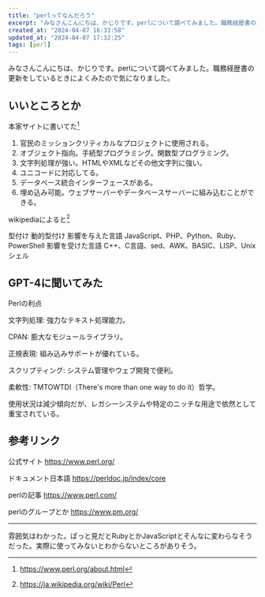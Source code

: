```yaml
---
title: "perlってなんだろう"
excerpt: "みなさんこんにちは、かじりです。perlについて調べてみました。職務経歴書の更新をしているときによくみたので気になりました。"
created_at: "2024-04-07 16:33:58"
updated_at: "2024-04-07 17:32:25"
tags: [perl]
---
```


みなさんこんにちは、かじりです。perlについて調べてみました。職務経歴書の更新をしているときによくみたので気になりました。

## いいところとか

本家サイトに書いてた[^perl-features]

[^perl-features]: https://www.perl.org/about.html

1. 官民のミッションクリティカルなプロジェクトに使用される。
2. オブジェクト指向。手続型プログラミング。関数型プログラミング。
3. 文字列処理が強い。HTMLやXMLなどその他文字列に強い。
4. ユニコードに対応してる。
5. データベース統合インターフェースがある。
6. 埋め込み可能。ウェブサーバーやデータベースサーバーに組み込むことができる。

wikipediaによると[^wikipedia]

[^wikipedia]: https://ja.wikipedia.org/wiki/Perl

型付け 動的型付け
影響を与えた言語 JavaScript、PHP、Python、Ruby、PowerShell
影響を受けた言語 C++、C言語、sed、AWK、BASIC、LISP、Unixシェル

## GPT-4に聞いてみた

Perlの利点

文字列処理: 強力なテキスト処理能力。

CPAN: 膨大なモジュールライブラリ。

正規表現: 組み込みサポートが優れている。

スクリプティング: システム管理やウェブ開発で便利。

柔軟性: TMTOWTDI（There's more than one way to do it）哲学。

使用状況は減少傾向だが、レガシーシステムや特定のニッチな用途で依然として重宝されている。

## 参考リンク

公式サイト https://www.perl.org/

ドキュメント日本語 https://perldoc.jp/index/core

perlの記事 https://www.perl.com/

perlのグループとか https://www.pm.org/

---

雰囲気はわかった。ぱっと見だとRubyとかJavaScriptとそんなに変わらなそうだった。実際に使ってみないとわからないところがありそう。

